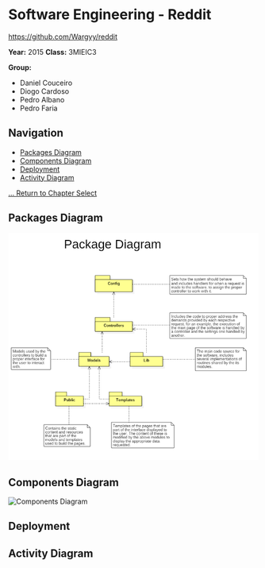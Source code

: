 # Software Engineering - Reddit
https://github.com/Wargyy/reddit

**Year:** 2015 **Class:** 3MIEIC3

**Group:**
* Daniel Couceiro
* Diogo Cardoso
* Pedro Albano
* Pedro Faria

## Navigation

* [Packages Diagram](#packages-diagram)
* [Components Diagram](#components-diagram)
* [Deployment](#deployment)
* [Activity Diagram](#activity-diagram)

[... Return to Chapter Select](Chapter_Select.md)

## Packages Diagram
![Packages Diagram](./diagrams/packagesdiagram.png)

## Components Diagram
![Components Diagram](/img/components_diagram.jpg)

## Deployment

## Activity Diagram


